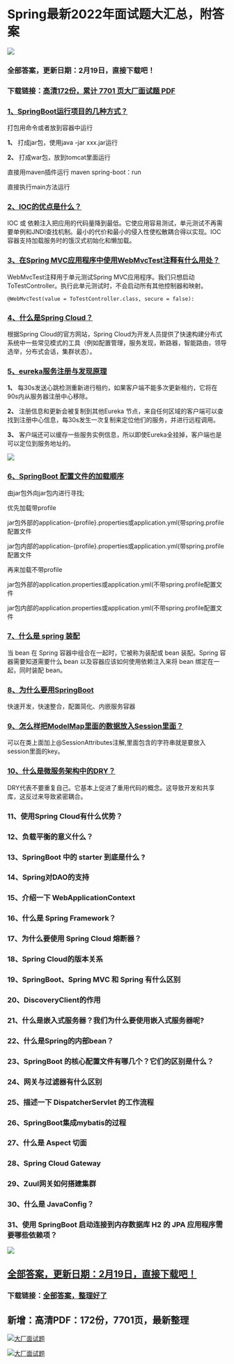 # Spring最新2022年面试题大汇总，附答案

<a href="https://www.souyunku.com/?p=397" target="_blank"  ><img src="https://www.souyunku.com/wp-content/uploads/idea/zhengban.png" ></a>
### 全部答案，更新日期：2月19日，直接下载吧！

### 下载链接：[高清172份，累计 7701 页大厂面试题  PDF](https://gitee.com/souyunku/DevBooks/blob/master/docs/index.md)



### [1、SpringBoot运行项目的几种方式？](https://gitee.com/souyunku/DevBooks/blob/master/docs/Spring/Spring最新2021年面试题大汇总，附答案.md#1springboot运行项目的几种方式)  


打包用命令或者放到容器中运行

**1、** 打成jar包，使用java -jar xxx.jar运行

**2、** 打成war包，放到tomcat里面运行

直接用maven插件运行   maven spring-boot：run

直接执行main方法运行


### [2、IOC的优点是什么？](https://gitee.com/souyunku/DevBooks/blob/master/docs/Spring/Spring最新2021年面试题大汇总，附答案.md#2ioc的优点是什么)  


IOC 或 依赖注入把应用的代码量降到最低。它使应用容易测试，单元测试不再需要单例和JNDI查找机制。最小的代价和最小的侵入性使松散耦合得以实现。IOC容器支持加载服务时的饿汉式初始化和懒加载。


### [3、在Spring MVC应用程序中使用WebMvcTest注释有什么用处？](https://gitee.com/souyunku/DevBooks/blob/master/docs/Spring/Spring最新2021年面试题大汇总，附答案.md#3在spring-mvc应用程序中使用webmvctest注释有什么用处)  


WebMvcTest注释用于单元测试Spring MVC应用程序。我们只想启动ToTestController。执行此单元测试时，不会启动所有其他控制器和映射。

```
@WebMvcTest(value = ToTestController.class, secure = false):
```


### [4、什么是Spring Cloud？](https://gitee.com/souyunku/DevBooks/blob/master/docs/Spring/Spring最新2021年面试题大汇总，附答案.md#4什么是spring-cloud)  


根据Spring Cloud的官方网站，Spring Cloud为开发人员提供了快速构建分布式系统中一些常见模式的工具（例如配置管理，服务发现，断路器，智能路由，领导选举，分布式会话，集群状态）。


### [5、eureka服务注册与发现原理](https://gitee.com/souyunku/DevBooks/blob/master/docs/Spring/Spring最新2021年面试题大汇总，附答案.md#5eureka服务注册与发现原理)  


**1、** 每30s发送⼼跳检测重新进⾏租约，如果客户端不能多次更新租约，它将在90s内从服务器注册中⼼移除。

**2、** 注册信息和更新会被复制到其他Eureka 节点，来⾃任何区域的客户端可以查找到注册中⼼信息，每30s发⽣⼀次复制来定位他们的服务，并进⾏远程调⽤。

**3、** 客户端还可以缓存⼀些服务实例信息，所以即使Eureka全挂掉，客户端也是可以定位到服务地址的。

![](https://gitee.com/souyunkutech/souyunku-home/raw/master/images/souyunku-web/2020/5/2/01/44/45_4.png#alt=45%5C_4.png)


### [6、SpringBoot 配置文件的加载顺序](https://gitee.com/souyunku/DevBooks/blob/master/docs/Spring/Spring最新2021年面试题大汇总，附答案.md#6springboot-配置文件的加载顺序)  


由jar包外向jar包内进行寻找;

优先加载带profile

jar包外部的application-{profile}.properties或application.yml(带spring.profile配置文件

jar包内部的application-{profile}.properties或application.yml(带spring.profile配置文件

再来加载不带profile

jar包外部的application.properties或application.yml(不带spring.profile配置文件

jar包内部的application.properties或application.yml(不带spring.profile配置文件


### [7、什么是 spring 装配](https://gitee.com/souyunku/DevBooks/blob/master/docs/Spring/Spring最新2021年面试题大汇总，附答案.md#7什么是-spring-装配)  


当 bean 在 Spring 容器中组合在一起时，它被称为装配或 bean 装配。Spring 容器需要知道需要什么 bean 以及容器应该如何使用依赖注入来将 bean 绑定在一起，同时装配 bean。


### [8、为什么要用SpringBoot](https://gitee.com/souyunku/DevBooks/blob/master/docs/Spring/Spring最新2021年面试题大汇总，附答案.md#8为什么要用springboot)  


快速开发，快速整合，配置简化、内嵌服务容器


### [9、怎么样把ModelMap里面的数据放入Session里面？](https://gitee.com/souyunku/DevBooks/blob/master/docs/Spring/Spring最新2021年面试题大汇总，附答案.md#9怎么样把modelmap里面的数据放入session里面)  




可以在类上面加上@SessionAttributes注解,里面包含的字符串就是要放入session里面的key。


### [10、什么是微服务架构中的DRY？](https://gitee.com/souyunku/DevBooks/blob/master/docs/Spring/Spring最新2021年面试题大汇总，附答案.md#10什么是微服务架构中的dry)  


DRY代表不要重复自己。它基本上促进了重用代码的概念。这导致开发和共享库，这反过来导致紧密耦合。


### 11、使用Spring Cloud有什么优势？
### 12、负载平衡的意义什么？
### 13、SpringBoot 中的 starter 到底是什么 ?
### 14、Spring对DAO的支持
### 15、介绍一下 WebApplicationContext
### 16、什么是 Spring Framework？
### 17、为什么要使用 Spring Cloud 熔断器？
### 18、Spring Cloud的版本关系
### 19、SpringBoot、Spring MVC 和 Spring 有什么区别
### 20、DiscoveryClient的作用
### 21、什么是嵌入式服务器？我们为什么要使用嵌入式服务器呢?
### 22、什么是Spring的内部bean？
### 23、SpringBoot 的核心配置文件有哪几个？它们的区别是什么？
### 24、网关与过滤器有什么区别
### 25、描述一下 DispatcherServlet 的工作流程
### 26、SpringBoot集成mybatis的过程
### 27、什么是 Aspect 切面
### 28、Spring Cloud Gateway
### 29、Zuul网关如何搭建集群
### 30、什么是 JavaConfig？
### 31、使用 SpringBoot 启动连接到内存数据库 H2 的 JPA 应用程序需要哪些依赖项？




<a href="https://www.souyunku.com/?p=397" target="_blank"  ><img src="https://www.souyunku.com/wp-content/uploads/idea/zhengban.png" ></a>
## [全部答案，更新日期：2月19日，直接下载吧！](https://gitee.com/souyunku/DevBooks/blob/master/docs/daan.md)

### 下载链接：[全部答案，整理好了](https://gitee.com/souyunku/DevBooks/blob/master/docs/daan.md)




## 新增：高清PDF：172份，7701页，最新整理

[![大厂面试题](https://www.souyunku.com/wp-content/uploads/weixin/mst.png "架构师专栏")](https://www.souyunku.com/wp-content/uploads/weixin/githup-weixin.png "架构师专栏")

[![大厂面试题](https://www.souyunku.com/wp-content/uploads/weixin/githup-weixin.png "架构师专栏")](https://www.souyunku.com/wp-content/uploads/weixin/githup-weixin.png "架构师专栏")
